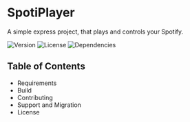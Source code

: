 # SpotiPlayer
A simple express project, that plays and controls your Spotify.

![Version][version-shield]
![License][license-shield]
![Dependencies][depend-shield]

## Table of Contents
  - Requirements
  - Build
  - Contributing
  - Support and Migration
  - License 

[version-shield]: https://img.shields.io/github/package-json/v/JuiciiYT/spotiplayer?style=flat
[license-shield]: https://img.shields.io/github/license/JuiciiYT/spotiplayer?style=flat
[depend-shield]: https://img.shields.io/librariesio/github/JuiciiYT/spotiplayer?style=flat
